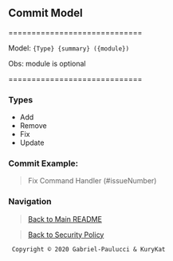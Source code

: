 ## Commit Model

=============================

Model: 
``{Type} {summary} ({module})``

Obs: module is optional

=============================
### Types
* Add
* Remove
* Fix
* Update

### Commit Example:
> Fix Command Handler (#issueNumber)


### Navigation
> [Back to Main README](../README.md)

> [Back to Security Policy](https://github.com/Gabriel-Paulucci/KurosawaDia/security/policy)

     Copyright © 2020 Gabriel-Paulucci & KuryKat